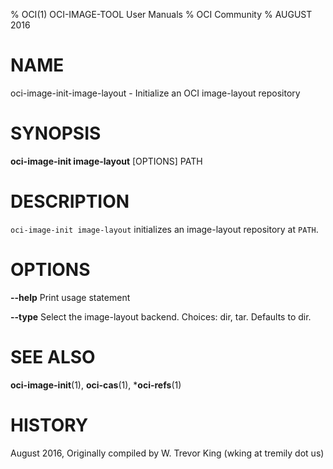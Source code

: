 % OCI(1) OCI-IMAGE-TOOL User Manuals
% OCI Community
% AUGUST 2016
# NAME

oci-image-init-image-layout \- Initialize an OCI image-layout repository

# SYNOPSIS

**oci-image-init image-layout** [OPTIONS] PATH

# DESCRIPTION

`oci-image-init image-layout` initializes an image-layout repository at `PATH`.

# OPTIONS

**--help**
  Print usage statement

**--type**
  Select the image-layout backend.
  Choices: dir, tar.
  Defaults to dir.

# SEE ALSO

**oci-image-init**(1), **oci-cas**(1), ***oci-refs**(1)

# HISTORY

August 2016, Originally compiled by W. Trevor King (wking at tremily dot us)
